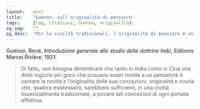 ```yaml
---
layout:   post
title:    "Guénon, sull'originalità di pensiero"
tags:     [log, citazioni, Guénon, originalità]
og_img:   ""
og_desc:  "Per le civiltà tradizionali, l'originalità di pensiero è un difetto"
---
```


<span class="autore">Guénon, René</span>,
<i>Introduzione generale allo studio delle dottrine Indù</i>,
Editions Marcel Rivière, 1921:

<blockquote class="giustificato">
Di fatto, non bisogna dimenticare che tanto in India come in Cina una delle ingiurie più gravi che possano esser rivolte a un pensatore è vantare la novità e l’originalità delle sue concezioni, originalità e novità che, qualora esistessero, sarebbero sufficienti, in una civiltà essenzialmente tradizionale, a privare tali concezioni di ogni portata effettiva.
</blockquote>

